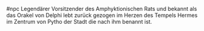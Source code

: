 #npc 
Legendärer Vorsitzender des Amphyktionischen Rats und bekannt als das Orakel von Delphi lebt zurück gezogen im Herzen des Tempels Hermes im Zentrum von Pytho der Stadt die nach ihm benannt ist.